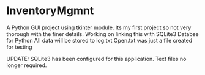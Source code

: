 # InventoryMgmnt
A Python GUI project using tkinter module.
Its my first project so not very thorough with the finer details.
Working on linking this with SQLite3 Databse for Python
All data will be stored to log.txt
Open.txt was just a file created for testing

UPDATE: 
SQLite3 has been configured for this application. 
Text files no longer required.

